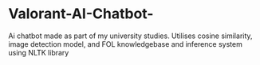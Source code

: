 # Valorant-AI-Chatbot-
Ai chatbot made as part of my university studies. Utilises cosine similarity, image detection model, and FOL knowledgebase and inference system using NLTK library 
